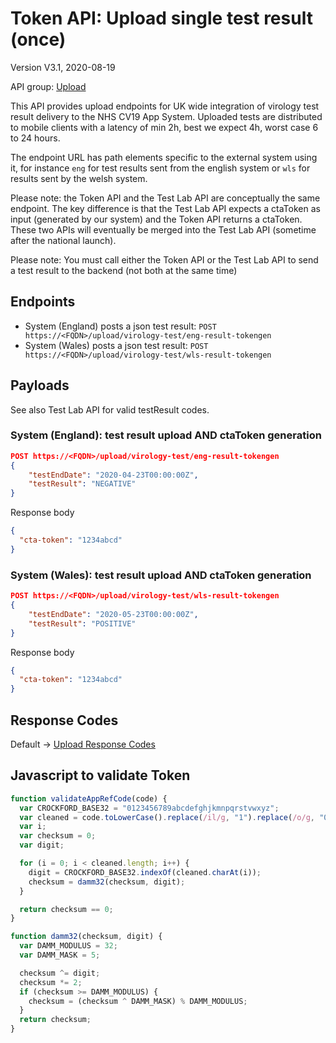 # Token API: Upload single test result (once)

Version V3.1, 2020-08-19

API group: [Upload](../api-patterns.md#Upload)

This API provides upload endpoints for UK wide integration of virology test result delivery to the NHS CV19 App System. Uploaded tests are distributed to mobile clients with a latency of min 2h, best we expect 4h, worst case 6 to 24 hours.

The endpoint URL has path elements specific to the external system using it, for instance `eng` for test results sent from the english system or `wls` for results sent by the welsh system.

Please note: the Token API and the Test Lab API are conceptually the same endpoint. The key difference is that the Test Lab API expects a ctaToken as input (generated by our system) and the Token API returns a ctaToken. These two APIs will eventually be merged into the Test Lab API (sometime after the national launch).

Please note: You must call either the Token API or the Test Lab API to send a test result to the backend (not both at the same time)

## Endpoints

- System (England) posts a json test result: ```POST https://<FQDN>/upload/virology-test/eng-result-tokengen```
- System (Wales) posts a json test result: ```POST https://<FQDN>/upload/virology-test/wls-result-tokengen```

## Payloads

See also Test Lab API for valid testResult codes.

### System (England): test result upload AND ctaToken generation

```json
POST https://<FQDN>/upload/virology-test/eng-result-tokengen
{
    "testEndDate": "2020-04-23T00:00:00Z",
    "testResult": "NEGATIVE"
}
```

Response body
``` json
{
  "cta-token": "1234abcd"
}
```

### System (Wales): test result upload AND ctaToken generation

```json
POST https://<FQDN>/upload/virology-test/wls-result-tokengen
{
    "testEndDate": "2020-05-23T00:00:00Z",
    "testResult": "POSITIVE"
}
```

Response body
``` json
{
  "cta-token": "1234abcd"
}
```

## Response Codes

Default -> [Upload Response Codes](../api-patterns.md#Upload)

## Javascript to validate Token

```javascript
function validateAppRefCode(code) {
  var CROCKFORD_BASE32 = "0123456789abcdefghjkmnpqrstvwxyz";
  var cleaned = code.toLowerCase().replace(/il/g, "1").replace(/o/g, "0").replace(/u/g, "v").replace(/[- ]/g, "");
  var i;
  var checksum = 0;
  var digit;

  for (i = 0; i < cleaned.length; i++) {
    digit = CROCKFORD_BASE32.indexOf(cleaned.charAt(i));
    checksum = damm32(checksum, digit);
  }

  return checksum == 0;
}

function damm32(checksum, digit) {
  var DAMM_MODULUS = 32;
  var DAMM_MASK = 5;

  checksum ^= digit;
  checksum *= 2;
  if (checksum >= DAMM_MODULUS) {
    checksum = (checksum ^ DAMM_MASK) % DAMM_MODULUS;
  }
  return checksum;
}
```
